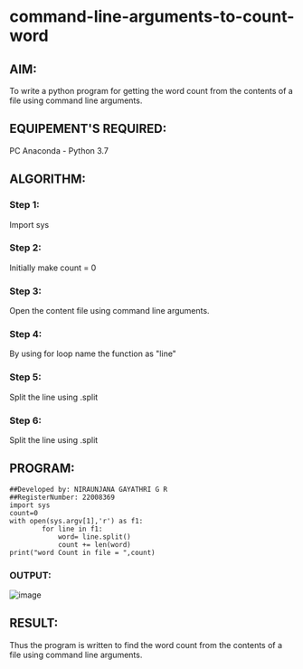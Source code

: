 # command-line-arguments-to-count-word
## AIM:
To write a python program for getting the word count from the contents of a file using command line arguments.
## EQUIPEMENT'S REQUIRED: 
PC
Anaconda - Python 3.7
## ALGORITHM: 
### Step 1:
Import sys
### Step 2: 
 Initially make count = 0
### Step 3: 
Open the content file using command line arguments.
### Step 4:  
By using for loop name the function as "line"
### Step 5: 
Split the line using .split
### Step 6: 
Split the line using .split


## PROGRAM:
```
##Developed by: NIRAUNJANA GAYATHRI G R
##RegisterNumber: 22008369
import sys
count=0
with open(sys.argv[1],'r') as f1:
        for line in f1:
            word= line.split()
            count += len(word)
print("word Count in file = ",count)  
```


### OUTPUT:
![image](https://user-images.githubusercontent.com/119395610/214828171-26728d02-48c4-47d3-b1a1-503d897bd674.png)




## RESULT:
Thus the program is written to find the word count from the contents of a file using command line arguments.

